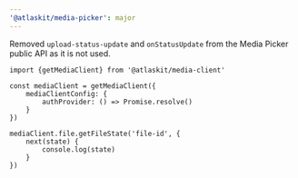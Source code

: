 ```yaml
---
'@atlaskit/media-picker': major
---
```


Removed `upload-status-update` and `onStatusUpdate` from the Media Picker public API as it is not used.

```
import {getMediaClient} from '@atlaskit/media-client'

const mediaClient = getMediaClient({
	mediaClientConfig: {
		authProvider: () => Promise.resolve()
	}
})

mediaClient.file.getFileState('file-id', {
	next(state) {
		console.log(state)
	}
})
```
